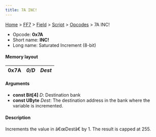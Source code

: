 ```yaml
---
title: 7A INC!
---
```


[Home](/Main%20Page.md) > [FF7](/FF7.md) > [Field](/FF7/Field.md) > [Script](/FF7/Field/Script.md) > [Opcodes](/FF7/Field/Script/Opcodes.md) > 7A INC!

-   Opcode: **0x7A**
-   Short name: **INC!**
-   Long name: Saturated Increment (8-bit)

#### Memory layout

| 0x7A | *0/D* | *Dest* |
|------|-------|--------|

#### Arguments

-   **const Bit\[4\]** *D*: Destination bank
-   **const UByte** *Dest*: The destination address in the bank where
    the variable is incremented.

#### Description

Increments the value in â€œDestâ€ by 1. The result is capped at 255.
